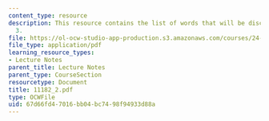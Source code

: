 ```yaml
---
content_type: resource
description: This resource contains the list of words that will be discussed in day
  3.
file: https://ol-ocw-studio-app-production.s3.amazonaws.com/courses/24-942-grammar-of-a-less-familiar-language-spring-2003/67d66fd47016bb04bc7498f94933d88a_11182_2.pdf
file_type: application/pdf
learning_resource_types:
- Lecture Notes
parent_title: Lecture Notes
parent_type: CourseSection
resourcetype: Document
title: 11182_2.pdf
type: OCWFile
uid: 67d66fd4-7016-bb04-bc74-98f94933d88a
---
```

